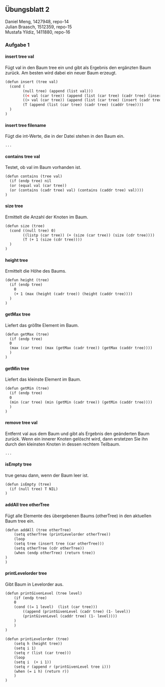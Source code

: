 ## Übungsblatt 2

Daniel Meng, 1427948, repo-14<br />
Julian Braasch, 1512359, repo-15<br />
Mustafa Yildiz, 1411880, repo-16<br />

### Aufgabe 1

#### insert tree val
Fügt val in den Baum tree ein und gibt als Ergebnis den ergänzten Baum zurück. Am besten wird dabei ein neuer Baum erzeugt.

```xml
(defun insert (tree val)
  (cond (
        (null tree) (append (list val)))
        ((< val (car tree)) (append (list (car tree) (cadr tree) (insert (caddr tree) val))))
        ((> val (car tree)) (append (list (car tree) (insert (cadr tree) val) (caddr tree))))
        (T (append (list (car tree) (cadr tree) (caddr tree))))
  )
)
```

#### insert tree filename
Fügt die int-Werte, die in der Datei stehen in den Baum ein.

```xml
...
```

#### contains tree val
Testet, ob val im Baum vorhanden ist.

```xml
(defun contains (tree val)
  (if (endp tree) nil
  (or (equal val (car tree))
  (or (contains (cadr tree) val) (contains (caddr tree) val))))
)
```

#### size tree
Ermittelt die Anzahl der Knoten im Baum.

```xml
(defun size (tree)
  (cond ((null tree) 0)
        ((listp (car tree)) (+ (size (car tree)) (size (cdr tree))))
        (T (+ 1 (size (cdr tree))))
  )
)
```

#### height tree
Ermittelt die Höhe des Baums.

```xml
(defun height (tree)
  (if (endp tree)
    0
    (+ 1 (max (height (cadr tree)) (height (caddr tree))))
  )
)
```

#### getMax tree
Liefert das größte Element im Baum.

```xml
(defun getMax (tree)
  (if (endp tree)
  0
  (max (car tree) (max (getMax (cadr tree)) (getMax (caddr tree))))
  )
)
```

#### getMin tree
Liefert das kleinste Element im Baum.

```xml
(defun getMin (tree)
  (if (endp tree)
  0
  (min (car tree) (min (getMin (cadr tree)) (getMin (caddr tree))))
  )
)
```

#### remove tree val
Entfernt val aus dem Baum und gibt als Ergebnis den geänderten Baum zurück.
Wenn ein innerer Knoten gelöscht wird, dann erstetzen Sie ihn durch den kleinsten Knoten in dessen rechtem Teilbaum.

```xml
...
```

#### isEmpty tree
true genau dann, wenn der Baum leer ist.

```xml
(defun isEmpty (tree)
  (if (null tree) T NIL)
)
```

#### addAll tree otherTree
Fügt alle Elemente des übergebenen Baums (otherTree) in den aktuellen Baum tree ein.

```xml
(defun addAll (tree otherTree)
    (setq otherTree (printLevelorder otherTree))
    (loop
    (setq tree (insert tree (car otherTree)))
    (setq otherTree (cdr otherTree))
    (when (endp otherTree) (return tree))
)
)
```

#### printLevelorder tree
Gibt Baum in Levelorder aus.

```xml
(defun printGivenLevel (tree level)
    (if (endp tree)
    0
    (cond ((= 1 level)  (list (car tree)))
        ((append (printGivenLevel (cadr tree) (1- level))
        (printGivenLevel (caddr tree) (1- level))))
    )
    )
)
    
(defun printLevelorder (tree)
    (setq h (height tree))
    (setq i 1)
    (setq r (list (car tree)))
    (loop
    (setq i  (+ i 1))
    (setq r (append r (printGivenLevel tree i)))
    (when (= i h) (return r))
    )
)
```